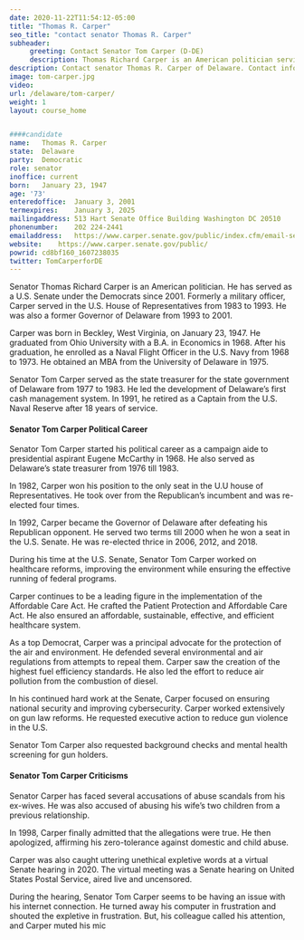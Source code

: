 ```yaml
---
date: 2020-11-22T11:54:12-05:00
title: "Thomas R. Carper"
seo_title: "contact senator Thomas R. Carper"
subheader:
     greeting: Contact Senator Tom Carper (D-DE)
     description: Thomas Richard Carper is an American politician serving as the senior United States Senator from Delaware, having held the seat since 2001. A member of the Democratic Party, Carper served in the United States House of Representatives from 1983 to 1993 and was the 71st governor of Delaware from 1993 to 2001.
description: Contact senator Thomas R. Carper of Delaware. Contact information for Thomas R. Carper includes email address, phone number, and mailing address.
image: tom-carper.jpg
video: 
url: /delaware/tom-carper/
weight: 1
layout: course_home


####candidate
name:	Thomas R. Carper
state:	Delaware
party:	Democratic
role: senator
inoffice: current
born:	January 23, 1947
age: '73'
enteredoffice:	January 3, 2001
termexpires:	January 3, 2025
mailingaddress:	513 Hart Senate Office Building Washington DC 20510
phonenumber:	202 224-2441
emailaddress:	https://www.carper.senate.gov/public/index.cfm/email-senator-carper
website:	https://www.carper.senate.gov/public/
powrid: cd8bf160_1607238035
twitter: TomCarperforDE
---
```

Senator Thomas Richard Carper is an American politician. He has served as a U.S. Senate under the Democrats since 2001. Formerly a military officer, Carper served in the U.S. House of Representatives from 1983 to 1993. He was also a former Governor of Delaware from 1993 to 2001.

Carper was born in Beckley, West Virginia, on January 23, 1947. He graduated from Ohio University with a B.A. in Economics in 1968. After his graduation, he enrolled as a Naval Flight Officer in the U.S. Navy from 1968 to 1973. He obtained an MBA from the University of Delaware in 1975.

Senator Tom Carper served as the state treasurer for the state government of Delaware from 1977 to 1983. He led the development of Delaware’s first cash management system. In 1991, he retired as a Captain from the U.S. Naval Reserve after 18 years of service.

#### Senator Tom Carper Political Career

Senator Tom Carper started his political career as a campaign aide to presidential aspirant Eugene McCarthy in 1968. He also served as Delaware’s state treasurer from 1976 till 1983.

In 1982, Carper won his position to the only seat in the U.U house of Representatives. He took over from the Republican’s incumbent and was re-elected four times.

In 1992, Carper became the Governor of Delaware after defeating his Republican opponent. He served two terms till 2000 when he won a seat in the U.S. Senate. He was re-elected thrice in 2006, 2012, and 2018.

During his time at the U.S. Senate, Senator Tom Carper worked on healthcare reforms, improving the environment while ensuring the effective running of federal programs.

Carper continues to be a leading figure in the implementation of the Affordable Care Act. He crafted the Patient Protection and Affordable Care Act. He also ensured an affordable, sustainable, effective, and efficient healthcare system.

As a top Democrat, Carper was a principal advocate for the protection of the air and environment. He defended several environmental and air regulations from attempts to repeal them. Carper saw the creation of the highest fuel efficiency standards. He also led the effort to reduce air pollution from the combustion of diesel.

In his continued hard work at the Senate, Carper focused on ensuring national security and improving cybersecurity. Carper worked extensively on gun law reforms. He requested executive action to reduce gun violence in the U.S.

Senator Tom Carper also requested background checks and mental health screening for gun holders.

#### Senator Tom Carper Criticisms

Senator Carper has faced several accusations of abuse scandals from his ex-wives. He was also accused of abusing his wife’s two children from a previous relationship.

In 1998, Carper finally admitted that the allegations were true. He then apologized, affirming his zero-tolerance against domestic and child abuse.

Carper was also caught uttering unethical expletive words at a virtual Senate hearing in 2020. The virtual meeting was a Senate hearing on United States Postal Service, aired live and uncensored.

During the hearing, Senator Tom Carper seems to be having an issue with his internet connection. He turned away his computer in frustration and shouted the expletive in frustration. But, his colleague called his attention, and Carper muted his mic